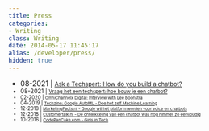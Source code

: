 ```yaml
---
title: Press
categories: 
- Writing
class: Writing
date: 2014-05-17 11:45:17
alias: /developer/press/
hidden: true
---
```


* 08-2021 | <small>[Ask a Techspert: How do you build a chatbot?](https://blog.google/inside-google/googlers/ask-techspert-how-do-you-build-chatbot/)
* 08-2021 | <small>[Vraag het een techspert: hoe bouw je een chatbot?](https://nederland.googleblog.com/2021/08/vraag-het-een-techspert-hoe-bouw-je-een.html)
* 02-2020 | <small>[OmniChannelx Digital: Interview with Lee Boonstra](https://omnichannelx.digital/chatbots-en-omnichannel-interview-met-lee-boonstra-van-google/)</small>
* 04-2019 | <small>[Techzine: Google AutoML - Doe het zelf Machine Learning](https://www.techzine.nl/blogs/421762/google-automl-doe-het-zelf-machine-learning.html)</small>
* 12-2018 | <small>[MarketingFacts.nl - Google wil het platform worden voor voice en chatbots](https://www.marketingfacts.nl/berichten/google-wil-het-platform-worden-voor-voice-en-chatbots)</small>
* 12-2018 | <small>[Customertalk.nl - De ontwikkeling van een chatbot was nog nimmer zo eenvoudig](https://www.customertalk.nl/nieuws/de-ontwikkeling-van-een-chatbot-was-nog-nimmer-zo-eenvoudig/)</small>
* 10-2016 | <small>[CodePanCake.com - Girls in Tech](http://www.codepancake.com/spotlight-49-meet-sales-engineer-lee-boonstra/)</small>


<!-- more --> 